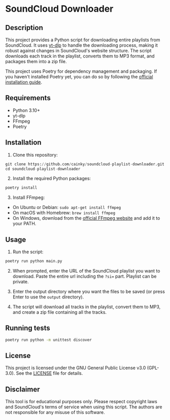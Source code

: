 # SoundCloud Downloader

## Description

This project provides a Python script for downloading entire playlists from SoundCloud. It uses [yt-dlp](https://github.com/yt-dlp/yt-dlp) to handle the downloading process, making it robust against changes in SoundCloud's website structure. The script downloads each track in the playlist, converts them to MP3 format, and packages them into a zip file.

This project uses Poetry for dependency management and packaging. If you haven't installed Poetry yet, you can do so by following the [official installation guide](https://python-poetry.org/docs/#installation).

## Requirements

- Python 3.10+
- yt-dlp
- FFmpeg
- Poetry

## Installation

1. Clone this repository:
```python
git clone https://github.com/cainky/soundcloud-playlist-downloader.git
cd soundcloud-playlist-downloader
```

2. Install the required Python packages:
```python
poetry install
```

3. Install FFmpeg:
- On Ubuntu or Debian: `sudo apt-get install ffmpeg`
- On macOS with Homebrew: `brew install ffmpeg`
- On Windows, download from the [official FFmpeg website](https://www.ffmpeg.org/download.html) and add it to your PATH.

## Usage

1. Run the script:

```python
poetry run python main.py
```

2. When prompted, enter the URL of the SoundCloud playlist you want to download. Paste the entire url including the `?si=` part. Playlist can be private.

3. Enter the output directory where you want the files to be saved (or press Enter to use the `output` directory).

4. The script will download all tracks in the playlist, convert them to MP3, and create a zip file containing all the tracks.

## Running tests
```bash
poetry run python -m unittest discover
```

## License

This project is licensed under the GNU General Public License v3.0 (GPL-3.0). See the [LICENSE](./LICENSE) file for details.

## Disclaimer

This tool is for educational purposes only. Please respect copyright laws and SoundCloud's terms of service when using this script. The authors are not responsible for any misuse of this software.